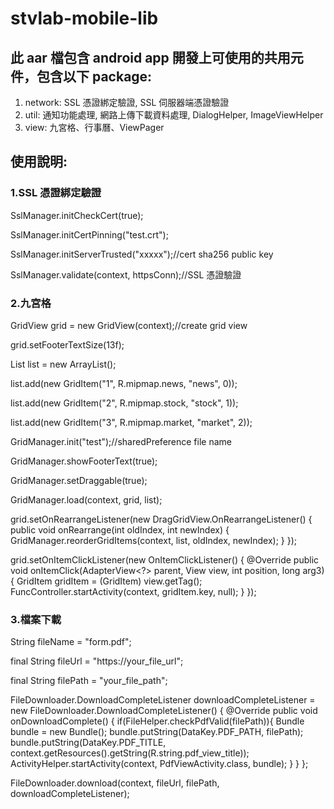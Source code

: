 # stvlab-mobile-lib

## 此 aar 檔包含 android app 開發上可使用的共用元件，包含以下 package:
1. network: SSL 憑證綁定驗證, SSL 伺服器端憑證驗證
2. util: 通知功能處理, 網路上傳下載資料處理, DialogHelper, ImageViewHelper
3. view: 九宮格、行事曆、ViewPager


## 使用說明:

### 1.SSL 憑證綁定驗證

SslManager.initCheckCert(true);

SslManager.initCertPinning("test.crt");

SslManager.initServerTrusted("xxxxx");//cert sha256 public key

SslManager.validate(context, httpsConn);//SSL 憑證驗證


### 2.九宮格
GridView grid = new GridView(context);//create grid view

grid.setFooterTextSize(13f);

List<GridItem> list = new ArrayList<GridItem>();

list.add(new GridItem("1", R.mipmap.news, "news", 0));

list.add(new GridItem("2", R.mipmap.stock, "stock", 1));

list.add(new GridItem("3", R.mipmap.market, "market", 2));

GridManager.init("test");//sharedPreference file name

GridManager.showFooterText(true);

GridManager.setDraggable(true);

GridManager.load(context, grid, list);

grid.setOnRearrangeListener(new DragGridView.OnRearrangeListener() {
	public void onRearrange(int oldIndex, int newIndex) {
		GridManager.reorderGridItems(context, list, oldIndex, newIndex);
	}
});

grid.setOnItemClickListener(new OnItemClickListener() {
	@Override
	public void onItemClick(AdapterView<?> parent, View view, int position, long arg3) {
		GridItem gridItem = (GridItem) view.getTag();
		FuncController.startActivity(context, gridItem.key, null);
	}
});


### 3.檔案下載
String fileName = "form.pdf";

final String fileUrl = "https://your_file_url";

final String filePath = "your_file_path";

FileDownloader.DownloadCompleteListener downloadCompleteListener = new FileDownloader.DownloadCompleteListener() {
	@Override
	public void onDownloadComplete() {
		if(FileHelper.checkPdfValid(filePath)){
			Bundle bundle = new Bundle();
			bundle.putString(DataKey.PDF_PATH, filePath);
			bundle.putString(DataKey.PDF_TITLE, context.getResources().getString(R.string.pdf_view_title));
			ActivityHelper.startActivity(context, PdfViewActivity.class, bundle);
		}
	}
};

FileDownloader.download(context, fileUrl, filePath, downloadCompleteListener);